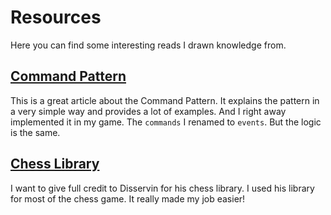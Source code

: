 # Resources

Here you can find some interesting reads I drawn knowledge from.

## [Command Pattern](https://gameprogrammingpatterns.com/command.html)

This is a great article about the Command Pattern. It explains the pattern in a very simple way and provides a lot of examples. And I right away implemented it in my game. The `commands` I renamed to `events`. But the logic is the same.

## [Chess Library](https://github.com/Disservin/chess-library)

I want to give full credit to Disservin for his chess library. I used his library for most of the chess game. It really made my job easier!